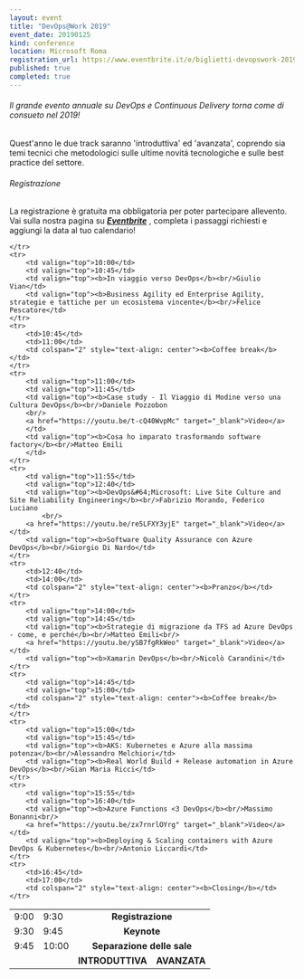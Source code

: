 ```yaml
---
layout: event
title: "DevOps@Work 2019"
event_date: 20190125
kind: conference
location: Microsoft Roma
registration_url: https://www.eventbrite.it/e/biglietti-devopswork-2019-53471685250
published: true
completed: true
---
```




<h6>Il grande evento annuale su DevOps e Continuous Delivery torna come di consueto nel 2019!</h6>

Quest'anno le due track saranno 'introduttiva' ed 'avanzata', coprendo sia temi tecnici che metodologici sulle ultime novitá tecnologiche e sulle best practice del settore.

<h6>Registrazione</h6>

La registrazione è gratuita ma obbligatoria per poter partecipare allevento.
Vai sulla nostra pagina su ***[Eventbrite](https://www.eventbrite.it/e/biglietti-devopswork-2019-53471685250)*** , completa i passaggi richiesti e aggiungi la data al tuo calendario!

<!-- <script type="text/javascript" src="https://sessionize.com/api/v2/0bbvnh30/view/grid"></script> -->

<table class="table table-bordered">
	<tr>
		<td>9:00</td>
		<td>9:30</td>
		<td colspan="2" style="text-align: center"><b>Registrazione</b></td>
	</tr>
	<tr>
		<td>9:30</td>
		<td>9:45</td>
		<td colspan="2" style="text-align: center"><b>Keynote</b></td>
	</tr>
	<tr>
		<td>9:45</td>
		<td>10:00</td>
		<td colspan="2" style="text-align: center"><b>Separazione delle sale</b></td>
	</tr>
	<tr>
		<td></td>
		<td></td>
		<td style="text-align: center"><b>INTRODUTTIVA</b></td>
		<td style="text-align: center"><b>AVANZATA</b></td>

	</tr>
	<tr>
		<td valign="top">10:00</td>
		<td valign="top">10:45</td>
		<td valign="top"><b>In viaggio verso DevOps</b><br/>Giulio Vian</td>
		<td valign="top"><b>Business Agility ed Enterprise Agility, strategie e tattiche per un ecosistema vincente</b><br/>Felice Pescatore</td>
	</tr>
	<tr>
		<td>10:45</td>
		<td>11:00</td>
		<td colspan="2" style="text-align: center"><b>Coffee break</b></td>
	</tr>
	<tr>
		<td valign="top">11:00</td>
		<td valign="top">11:45</td>
		<td valign="top"><b>Case study - Il Viaggio di Modine verso una Cultura DevOps</b><br/>Daniele Pozzobon
		<br/>
		<a href="https://youtu.be/t-cQ40WvpMc" target="_blank">Video</a>
		</td>
		<td valign="top"><b>Cosa ho imparato trasformando software factory</b><br/>Matteo Emili
		</td>
	</tr>
	<tr>
		<td valign="top">11:55</td>
		<td valign="top">12:40</td>
		<td valign="top"><b>DevOps&#64;Microsoft: Live Site Culture and Site Reliability Engineering</b><br/>Fabrizio Morando, Federico Luciano
			<br/>
		<a href="https://youtu.be/re5LFXY3yjE" target="_blank">Video</a></td>
		<td valign="top"><b>Software Quality Assurance con Azure DevOps</b><br/>Giorgio Di Nardo</td>
	</tr>
	<tr>
		<td>12:40</td>
		<td>14:00</td>
		<td colspan="2" style="text-align: center"><b>Pranzo</b></td>
	</tr>
	<tr>
		<td valign="top">14:00</td>
		<td valign="top">14:45</td>
		<td valign="top"><b>Strategie di migrazione da TFS ad Azure DevOps - come, e perché</b><br/>Matteo Emili<br/>
		<a href="https://youtu.be/ySB7fgRkWeo" target="_blank">Video</a></td>
		<td valign="top"><b>Xamarin DevOps</b><br/>Nicolò Carandini</td>
	</tr>
	<tr>
		<td valign="top">14:45</td>
		<td valign="top">15:00</td>
		<td colspan="2" style="text-align: center"><b>Coffee break</b></td>
	</tr>
	<tr>
		<td valign="top">15:00</td>
		<td valign="top">15:45</td>
		<td valign="top"><b>AKS: Kubernetes e Azure alla massima potenza</b><br/>Alessandro Melchiori</td>
		<td valign="top"><b>Real World Build + Release automation in Azure DevOps</b><br/>Gian Maria Ricci</td>
	</tr>
	<tr>
		<td valign="top">15:55</td>
		<td valign="top">16:40</td>
		<td valign="top"><b>Azure Functions <3 DevOps</b><br/>Massimo Bonanni<br/>
		<a href="https://youtu.be/zx7rnrlOYrg" target="_blank">Video</a></td>
		<td valign="top"><b>Deploying & Scaling containers with Azure DevOps & Kubernetes</b><br/>Antonio Liccardi</td>
	</tr>
	<tr>
		<td>16:45</td>
		<td>17:00</td>
		<td colspan="2" style="text-align: center"><b>Closing</b></td>
	</tr>
</table>
